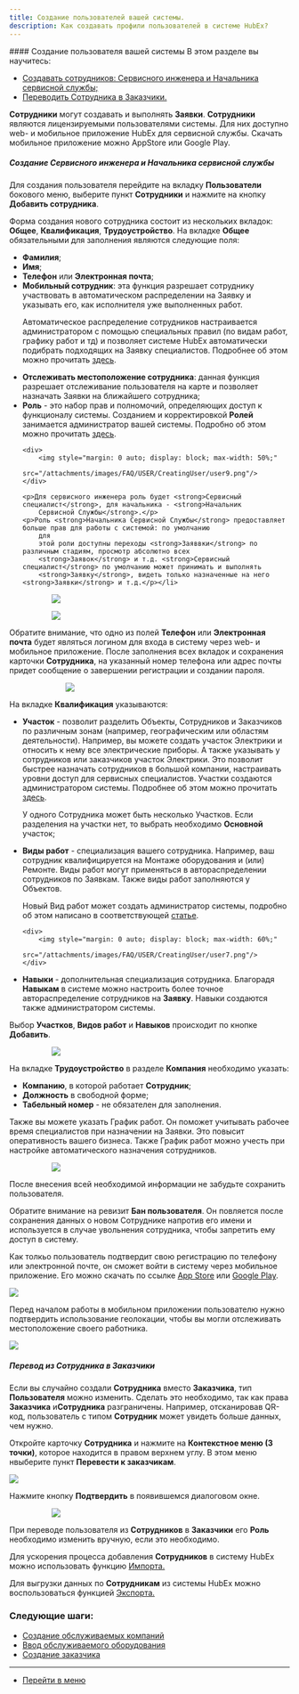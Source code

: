 ```yaml
---
title: Создание пользователей вашей системы.
description: Как создавать профили пользователей в системе HubEx?
---
```


<!-- Yandex.Metrika counter -->
<script type="text/javascript">
    (function (m, e, t, r, i, k, a) {
        m[i] = m[i] || function () {
            (m[i].a = m[i].a || []).push(arguments)
        };
        m[i].l = 1 * new Date();
        k = e.createElement(t), a = e.getElementsByTagName(t)[0], k.async = 1, k.src = r, a.parentNode.insertBefore(k, a)
    })
    (window, document, "script", "https://mc.yandex.ru/metrika/tag.js", "ym");
    ym('{{ site.yandex_metric }}', "init", {
        id: '{{ site.yandex_metric }}',
        clickmap: true,
        trackLinks: true,
        accurateTrackBounce: true,
        webvisor: true
    });
</script>
<noscript>
    <div><img src="https://mc.yandex.ru/watch/'{{ site.yandex_metric }}'" style="position:absolute; left:-9999px;"
              alt=""/></div>
</noscript>
<!-- /Yandex.Metrika counter -->
#### Создание пользователя вашей системы
В этом разделе вы научитесь:
<html>
<meta charset="utf-8">
<title>Быстрый переход внутри документа</title>
<ul>
    <li><a href="#createadm">Создавать сотрудников: Сервисного инженера и Начальника сервисной службы;</a></li>
    <!--<li><a href="#createuser">Создавать сервисного инженера.</a></li>-->
    <li><a href="#movetocust">Переводить Сотрудника в Заказчики.</a></li>
</ul>
</html>

<p><strong>Сотрудники</strong> могут создавать и выполнять <strong>Заявки</strong>. <strong>Сотрудники</strong> являются
    лицензируемыми пользователями системы. Для них доступно web- и мобильное приложение HubEx для сервисной службы.
    Скачать мобильное приложение можно AppStore или Google Play.</p>


<!--<div>
  <img  style="margin: 0 auto; display: block; max-width: 100%;" src="/attachments/images/FAQ/USER/CreatingUser/user1.png" />
</div>-->


<h5 id="createadm">Создание Сервисного инженера и Начальника сервисной службы</h5>

<p>Для создания пользователя перейдите на вкладку <strong>Пользователи</strong> бокового меню, выберите пункт <strong>Сотрудники</strong>
    и нажмите на кнопку <strong>Добавить сотрудника</strong>.</p>

<!-- <p>В системе HubEx используется понятие <strong>Роль</strong> – это набор прав и полномочий, определяющих доступ к функционалу системы. Созданием и корректировкой <strong>Ролей</strong> занимается администратор вашей системы. Подробно об этом можно прочитать <a href="https://wiki.hubex.ru/docs/FAQ/RU/admin/Roles.html">здесь</a>.</p>-->

<!--<div>
  <img  style="margin: 0 auto; display: block; max-width: 50%;" src="/attachments/images/FAQ/USER/CreatingUser/user9.png" />
</div>
-->

<p>Форма создания нового сотрудника состоит из нескольких вкладок: <strong>Общее</strong>, <strong>Квалификация</strong>,
    <strong>Трудоустройство</strong>. На вкладке <strong>Общее</strong> обязательными
    для заполнения являются следующие поля:</p>
<p>
    <ul>
        <li><strong> Фамилия</strong>;</li>
        <li><strong> Имя</strong>;</li>
        <li><strong> Телефон</strong> или <strong>Электронная почта</strong>;</li>
        <li><strong> Мобильный сотрудник</strong>: эта функция разрешает сотруднику участвовать в
            автоматическом распределении на Заявку и указывать его, как исполнителя уже выполненных работ.
<p>Автоматическое распределение сотрудников настраивается администратором с помощью специальных правил (по видам работ,
    графику работ и тд) и позволяет
    системе HubEx автоматически подибрать подходящих на Заявку специалистов. Подробнее об этом можно прочитать <a
            href="https://wiki.hubex.ru/docs/FAQ/RU/admin/RulesOfChoice.html">здесь</a>.</p>
</li>
<li><strong>Отслеживать местоположение сотрудника</strong>: данная функция разрешает отслеживание
    пользователя на карте и позволяет назначать Заявки на ближайшего сотрудника;
</li>
<li><strong>Роль</strong> - это набор прав и полномочий, определяющих доступ к функционалу системы. Созданием
    и корректировкой <strong>Ролей</strong> занимается администратор вашей системы. Подробно об этом можно
    прочитать <a
            href="https://wiki.hubex.ru/docs/FAQ/RU/admin/Roles.html">здесь</a>.

    <div>
        <img style="margin: 0 auto; display: block; max-width: 50%;"
             src="/attachments/images/FAQ/USER/CreatingUser/user9.png"/>
    </div>

    <p>Для сервисного инженера роль будет <strong>Сервисный специалист</strong>, для начальника - <strong>Начальник
        Сервисной Службы</strong>.</p>
    <p>Роль <strong>Начальника Сервисной Службы</strong> предоставляет больше прав для работы с системой: по умолчанию
        для
        этой роли доступны переходы <strong>Заяввки</strong> по различным стадиям, просмотр абсолютно всех
        <strong>Заявок</strong> и т.д. <strong>Сервисный специалист</strong> по умолчанию может принимать и выполнять
        <strong>Заявку</strong>, видеть только назначенные на него <strong>Заявки</strong> и т.д.</p></li>

</ul> </p>

<div>
    <img style="margin: 0 auto; display: block; max-width: 70%;"
         src="/attachments/images/FAQ/USER/CreatingUser/User1.jpg"/>
</div>
<p>
<div>
    <img style="margin: 0 auto; display: block; max-width: 70%;"
         src="/attachments/images/FAQ/USER/CreatingUser/User2.jpg"/>
</div> </p>

<p>Обратите внимание, что одно из полей <strong>Телефон</strong> или <strong>Электронная почта</strong> будет являться
    логином для входа в систему через web- и мобильное приложение. После заполнения всех вкладок и сохранения карточки
    <strong>Сотрудника</strong>, на указанный номер телефона или адрес почты придет сообщение о завершении регистрации и
    создании пароля.</p>
<div>
    <img style="margin: 0 auto; display: block; max-width: 60%;"
         src="/attachments/images/FAQ/USER/CreatingUser/user4.png"/>
</div>

<p>На вкладке <strong>Квалификация</strong> указываются:
<p>
    <ul>
        <li><strong>Участок</strong> - позволит разделить Объекты, Сотрудников и Заказчиков по различным зонам
            (например, географическим или областям деятельности). Например, вы можете создать участок Электрики и
            относить к нему все
            электрические приборы. А также указывать у сотрудников
            или заказчиков участок Электрики. Это позволит быстрее назначать сотрудников в большой
            компании, настраивать уровни доступ для сервисных специалистов. Участки создаются администратором системы.
            Подробнее об этом можно прочитать <a href="https://wiki.hubex.ru/docs/FAQ/RU/admin/Places.html">здесь</a>.

<p>У одного Сотрудника может быть несколько Участков. Если
    разделения на участки нет, то выбрать необходимо <strong>Основной</strong> участок;</p>
</li>
<li><strong>Виды работ</strong> - специализация вашего сотрудника. Например, ваш сотрудник квалифицируется на
    Монтаже оборудования и (или) Ремонте. Виды работ могут применяться в автораспределении сотрудников по Заявкам. Также
    виды работ заполняются у Объектов.
    <p>Новый Вид работ может создать администратор системы, подробно об этом написано в соответствующей <a
            href="https://wiki.hubex.ru/docs/FAQ/RU/admin/WorkType.html">статье</a>.</p>

    <div>
        <img style="margin: 0 auto; display: block; max-width: 60%;"
             src="/attachments/images/FAQ/USER/CreatingUser/user7.png"/>
    </div>
</li>

<li><strong>Навыки</strong> - дополнительная специализация сотрудника. Благорадя <strong>Навыкам</strong> в системе
    можно настроить более точное автораспределение сотрудников на <strong>Заявку</strong>. Навыки создаются также
    администратором системы.
</li>
</ul></p>
<p>Выбор <strong>Участков</strong>, <strong>Видов работ</strong> и <strong>Навыков</strong> происходит по кнопке
    <strong>Добавить</strong>.</p></p>

<div>
    <img style="margin: 0 auto; display: block; max-width: 70%;"
         src="/attachments/images/FAQ/USER/CreatingUser/Qualification.jpg"/>
</div>

<p>На вкладке <strong>Трудоустройство</strong> в разделе <strong>Компания</strong> необходимо указать:</p>
<p>
<ul>
    <li><strong>Компанию</strong>, в которой работает <strong>Сотрудник</strong>;
    </li>
    <li><strong>Должность</strong> в свободной форме;</li>
    <li><strong>Табельный номер</strong> - не обязателен для заполнения.</li>

</ul></p>
<p>Также вы можете указать График работ. Он поможет учитывать рабочее время специалистов при назначении
    на Заявки. Это повысит оперативность вашего бизнеса.
    Также График работ можно учесть при настройке автоматического назначения сотрудников.
</p>
<div>
    <img style="margin: 0 auto; display: block; max-width: 70%;"
         src="/attachments/images/FAQ/USER/CreatingUser/Employment.jpg"/>
</div>

<p>После внесения всей необходимой информации не забудьте сохранить пользователя.</p>
<p>Обратите внимание на ревизит <strong>Бан пользователя</strong>. Он повляется после сохранения данных о новом
    Сотруднике напротив его имени и используется в
    случае увольнения сотрудника, чтобы запретить ему доступ в систему.</p>


<!--<h5 id="createuser">Создание сервисного инженера</h5>-->

<p>Как толкьо пользователь подтвердит свою регистрацию по телефону или электронной почте, он сможет войти в систему
    через мобильное приложение. Его можно скачать по ссылке <a
            href="https://itunes.apple.com/ru/app//id1386688688?mt=8">App Store</a> или <a
            href="https://play.google.com/store/apps/details?id=ru.hubex.engineer">Google Play</a>.</p>

<div>
    <img style="margin: 0 auto; display: block; max-width: 100%;"
         src="/attachments/images/FAQ/USER/CreatingUser/user11.jpg"/>
</div>

<p>Перед началом работы в мобильном приложении пользователю нужно подтвердить использование геолокации, чтобы вы могли
    отслеживать местоположение своего работника.</p>
<div>
    <img style="margin: 0 auto; display: block; max-width: 100%;"
         src="/attachments/images/FAQ/USER/CreatingUser/user5.png"/>
</div>


<h5 id="movetocust">Перевод из Сотрудника в Заказчики</h5>
Если вы случайно создали <strong>Сотрудника</strong> вместо <strong>Заказчика</strong>, тип
<strong>Пользователя</strong> можно изменить. Сделать это необходимо, так как права <strong>Заказчика</strong> и<strong>Сотрудника</strong> разграничены. Например, отсканировав QR-код, пользователь с типом
<strong>Сотрудник</strong> может увидеть больше данных, чем нужно.

Откройте карточку <strong>Сотрудника</strong> и нажмите на <strong>Контекстное меню (3
    точки)</strong>, которое находится в правом верхнем углу. В этом меню нвыберите пункт <strong>Перевести к
    заказчикам</strong>.

<div>
    <img style="margin: 0 auto; display: block; max-width: 100%;"
         src="/attachments/images/FAQ/USER/CreatingUser/ChangeUserToCustomer.jpg"/>
</div>


Нажмите кнопку <strong>Подтвердить</strong> в появившемся диалоговом окне.
<div>
    <img style="margin: 0 auto; display: block; max-width: 70%;"
         src="/attachments/images/FAQ/USER/CreatingUser/user12.png"/>
</div>

При переводе пользователя из <strong>Сотрудников</strong> в <strong>Заказчики</strong> его
<strong>Роль</strong> необходимо изменить вручную, если это необходимо.


<p> Для ускорения процесса добавления <strong>Сотрудников</strong> в систему HubEx можно использовать функцию <a
        href="https://wiki.hubex.ru/docs/FAQ/RU/user/Import.html#workers"> Импорта.</a></p>
<p> Для выгрузки данных по <strong>Сотрудникам</strong> из системы HubEx можно воспользоваться функцией <a
        href="https://wiki.hubex.ru/docs/FAQ/RU/user/Export.html#workers"> Экспорта.</a></p>

### Следующие шаги:
- [Создание обслуживаемых компаний](./CreatingCompany.md)
- [Ввод обслуживаемого оборудования](./CreatingObjects.md)
- [Создание заказчика](./CreatingCustomer.md)


____
- [Перейти в меню](http://wiki.hubex.ru)
